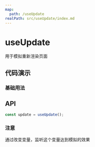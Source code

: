 ```yaml
---
map:
  path: /useUpdate
realPath: src/useUpdate/index.md
---
```


# useUpdate

用于模拟重新渲染页面

## 代码演示

### 基础用法

<demo src="./demo/demo.vue"
  language="vue"
  title="基本用法"
  desc="通过改变ref的对象，用watch进行监听动态渲染页面">
</demo>


## API

```typescript
const update = useUpdate();
```

### 注意
通过改变变量，监听这个变量达到模拟的效果
